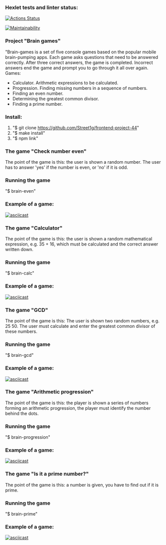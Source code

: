 ### Hexlet tests and linter status:
[![Actions Status](https://github.com/Street1g/frontend-project-44/workflows/hexlet-check/badge.svg)](https://github.com/Street1g/frontend-project-44/actions)

[![Maintainability](https://api.codeclimate.com/v1/badges/d89938ad7010c4e9c108/maintainability)](https://codeclimate.com/github/Street1g/frontend-project-44/maintainability)

### Project "Brain games"

"Brain-games is a set of five console games based on the popular mobile brain-pumping apps. Each game asks questions that need to be answered correctly. After three correct answers, the game is completed. Incorrect answers end the game and prompt you to go through it all over again. Games:

- Calculator. Arithmetic expressions to be calculated.
- Progression. Finding missing numbers in a sequence of numbers.
- Finding an even number.
- Determining the greatest common divisor.
- Finding a prime number.

### Install:
1. "$ git clone https://github.com/Street1g/frontend-project-44"
2. "$ make install"
3. "$ npm link"

### The game "Check number even" 

The point of the game is this: the user is shown a random number. The user has to answer 'yes' if the number is even, or 'no' if it is odd.

### Running the game
"$ brain-even"

### Example of a game:
[![asciicast](https://asciinema.org/a/zu9djWfmkIDeDIUfeiSV1xoAW.svg)](https://asciinema.org/a/zu9djWfmkIDeDIUfeiSV1xoAW)


### The game "Calculator"

The point of the game is this: the user is shown a random mathematical expression, e.g. 35 + 16, which must be calculated and the correct answer written down.

### Running the game
"$ brain-calc"

### Example of a game:
[![asciicast](https://asciinema.org/a/XJrghsxmjfPyQutiFjCsKSleE.svg)](https://asciinema.org/a/XJrghsxmjfPyQutiFjCsKSleE)


### The game "GCD"

The point of the game is this: The user is shown two random numbers, e.g. 25 50. The user must calculate and enter the greatest common divisor of these numbers.

### Running the game
"$ brain-gcd"

### Example of a game:
[![asciicast](https://asciinema.org/a/axRJQA3OLHPbZvgixgy2jbjXr.svg)](https://asciinema.org/a/axRJQA3OLHPbZvgixgy2jbjXr)


### The game "Arithmetic progression"

The point of the game is this: the player is shown a series of numbers forming an arithmetic progression, the player must identify the number behind the dots.

### Running the game
"$ brain-progression"

### Example of a game:
[![asciicast](https://asciinema.org/a/J0kkwXbLp6Y9L6fBgBxsRptt8.svg)](https://asciinema.org/a/J0kkwXbLp6Y9L6fBgBxsRptt8)


### The game "Is it a prime number?"

The point of the game is this: a number is given, you have to find out if it is prime.

### Running the game
"$ brain-prime"

### Example of a game:
[![asciicast](https://asciinema.org/a/h8M86Do8qTXnvvLEjcRCo3peN.svg)](https://asciinema.org/a/h8M86Do8qTXnvvLEjcRCo3peN)